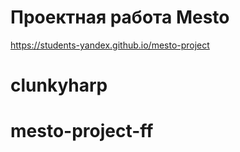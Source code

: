 # Проектная работа Mesto

https://students-yandex.github.io/mesto-project

# clunkyharp

# mesto-project-ff
